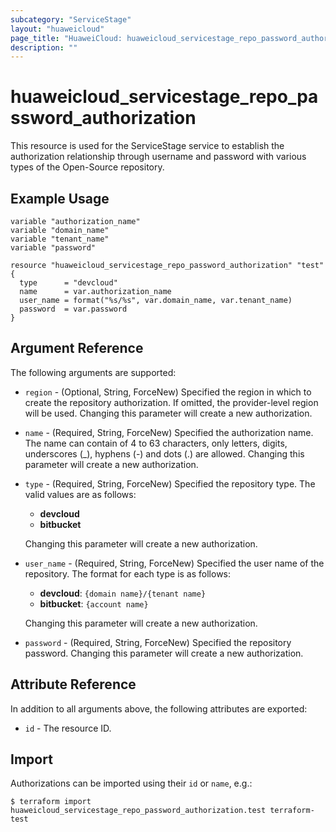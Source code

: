 ```yaml
---
subcategory: "ServiceStage"
layout: "huaweicloud"
page_title: "HuaweiCloud: huaweicloud_servicestage_repo_password_authorization"
description: ""
---
```


# huaweicloud_servicestage_repo_password_authorization

This resource is used for the ServiceStage service to establish the authorization relationship through username
and password with various types of the Open-Source repository.

## Example Usage

```hcl
variable "authorization_name"
variable "domain_name"
variable "tenant_name"
variable "password"

resource "huaweicloud_servicestage_repo_password_authorization" "test" {
  type      = "devcloud"
  name      = var.authorization_name
  user_name = format("%s/%s", var.domain_name, var.tenant_name)
  password  = var.password
}
```

## Argument Reference

The following arguments are supported:

* `region` - (Optional, String, ForceNew) Specified the region in which to create the repository authorization.
  If omitted, the provider-level region will be used. Changing this parameter will create a new authorization.

* `name` - (Required, String, ForceNew) Specified the authorization name. The name can contain of 4 to 63 characters,
  only letters, digits, underscores (_), hyphens (-) and dots (.) are allowed.
  Changing this parameter will create a new authorization.

* `type` - (Required, String, ForceNew) Specified the repository type. The valid values are as follows:
  + **devcloud**
  + **bitbucket**

  Changing this parameter will create a new authorization.

* `user_name` - (Required, String, ForceNew) Specified the user name of the repository.
  The format for each type is as follows:
  + **devcloud**: `{domain name}/{tenant name}`
  + **bitbucket**: `{account name}`

  Changing this parameter will create a new authorization.

* `password` - (Required, String, ForceNew) Specified the repository password.
  Changing this parameter will create a new authorization.

## Attribute Reference

In addition to all arguments above, the following attributes are exported:

* `id` - The resource ID.

## Import

Authorizations can be imported using their `id` or `name`, e.g.:

```
$ terraform import huaweicloud_servicestage_repo_password_authorization.test terraform-test
```
